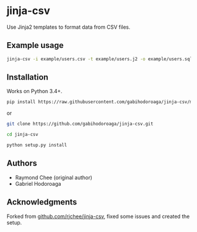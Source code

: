 # jinja-csv

Use Jinja2 templates to format data from CSV files.

## Example usage

```bash
jinja-csv -i example/users.csv -t example/users.j2 -o example/users.sql

```

## Installation

Works on Python 3.4+.

```bash
pip install https://raw.githubusercontent.com/gabihodoroaga/jinja-csv/master/dist/jinja_csv-0.1-py3-none-any.whl

```

or 

```bash
git clone https://github.com/gabihodoroaga/jinja-csv.git

cd jinja-csv

python setup.py install

```

## Authors

* Raymond Chee (original author)
* Gabriel Hodoroaga

## Acknowledgments

Forked from [github.com/rjchee/jinja-csv](https://github.com/rjchee/jinja-csv), fixed some issues and created the setup.
